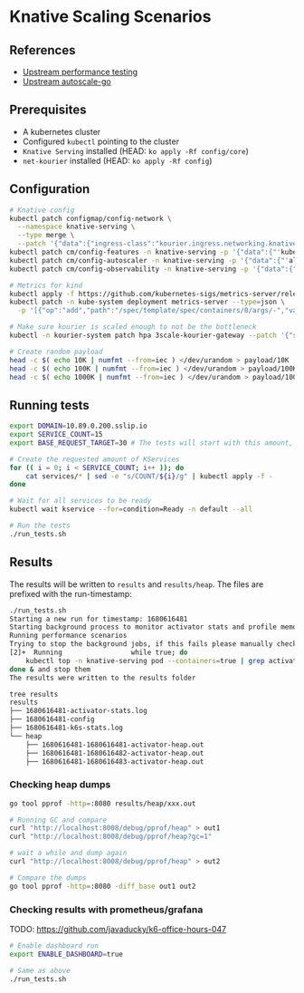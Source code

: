 # Knative Scaling Scenarios

## References
* [Upstream performance testing](https://github.com/knative/serving/issues/1625#issuecomment-511930023)
* [Upstream autoscale-go](https://github.com/knative/docs/tree/main/docs/serving/autoscaling/autoscale-go)

## Prerequisites
* A kubernetes cluster
* Configured `kubectl` pointing to the cluster
* `Knative Serving` installed (HEAD: `ko apply -Rf config/core`)
* `net-kourier` installed (HEAD: `ko apply -Rf config`)

## Configuration
```bash
# Knative config
kubectl patch configmap/config-network \
  --namespace knative-serving \
  --type merge \
  --patch '{"data":{"ingress-class":"kourier.ingress.networking.knative.dev"}}'
kubectl patch cm/config-features -n knative-serving -p '{"data":{"'kubernetes.podspec-init-containers'":"'Enabled'"}}'
kubectl patch cm/config-autoscaler -n knative-serving -p '{"data":{"'allow-zero-initial-scale'":"'true'"}}'
kubectl patch cm/config-observability -n knative-serving -p '{"data":{"'profiling.enable'":"'true'"}}'

# Metrics for kind
kubectl apply -f https://github.com/kubernetes-sigs/metrics-server/releases/download/v0.6.3/components.yaml
kubectl patch -n kube-system deployment metrics-server --type=json \
  -p '[{"op":"add","path":"/spec/template/spec/containers/0/args/-","value":"--kubelet-insecure-tls"}]'

# Make sure kourier is scaled enough to not be the bottleneck
kubectl -n kourier-system patch hpa 3scale-kourier-gateway --patch '{"spec":{"minReplicas":5}}'

# Create random payload
head -c $( echo 10K | numfmt --from=iec ) </dev/urandom > payload/10K
head -c $( echo 100K | numfmt --from=iec ) </dev/urandom > payload/100K
head -c $( echo 1000K | numfmt --from=iec ) </dev/urandom > payload/1000K
```

## Running tests
```bash
export DOMAIN=10.89.0.200.sslip.io
export SERVICE_COUNT=15
export BASE_REQUEST_TARGET=30 # The tests will start with this amount, then increase by *2, *4 and *6

# Create the requested amount of KServices
for (( i = 0; i < SERVICE_COUNT; i++ )); do
    cat services/* | sed -e "s/COUNT/${i}/g" | kubectl apply -f -
done

# Wait for all services to be ready
kubectl wait kservice --for=condition=Ready -n default --all

# Run the tests
./run_tests.sh
```

## Results
The results will be written to `results` and `results/heap`. The files are prefixed with the run-timestamp:
```bash
./run_tests.sh
Starting a new run for timestamp: 1680616481
Starting background process to monitor activator stats and profile memory
Running performance scenarios
Trying to stop the background jobs, if this fails please manually check [1]-  Running                 kubectl port-forward deployment/activator -n knative-serving 8008:8008 > /dev/null 2>&1 &
[2]+  Running                 while true; do
    kubectl top -n knative-serving pod --containers=true | grep activator >> results/"${date}"-activator-stats.log; curl http://localhost:8008/debug/pprof/heap > results/heap/"${date}"-$(date +%s)-activator-heap.out > /dev/null 2>&1; sleep 1;
done & and stop them
The results were written to the results folder

tree results            
results
├── 1680616481-activator-stats.log
├── 1680616481-config
├── 1680616481-k6s-stats.log
└── heap
    ├── 1680616481-1680616481-activator-heap.out
    ├── 1680616481-1680616482-activator-heap.out
    ├── 1680616481-1680616483-activator-heap.out
```

### Checking heap dumps
```bash
go tool pprof -http=:8080 results/heap/xxx.out

# Running GC and compare
curl "http://localhost:8008/debug/pprof/heap" > out1
curl "http://localhost:8008/debug/pprof/heap?gc=1"

# wait a while and dump again
curl "http://localhost:8008/debug/pprof/heap" > out2

# Compare the dumps
go tool pprof -http=:8080 -diff_base out1 out2
```

### Checking results with prometheus/grafana
TODO: https://github.com/javaducky/k6-office-hours-047
```bash
# Enable dashboard run
export ENABLE_DASHBOARD=true

# Same as above
./run_tests.sh
```
